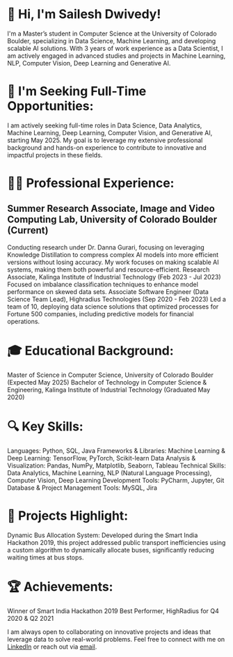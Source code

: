 # 👋 Hi, I'm Sailesh Dwivedy!
I'm a Master’s student in Computer Science at the University of Colorado Boulder, specializing in Data Science, Machine Learning, and developing scalable AI solutions. With 3 years of work experience as a Data Scientist, I am actively engaged in advanced studies and projects in Machine Learning, NLP, Computer Vision, Deep Learning and Generative AI.
# 🌟 I'm Seeking Full-Time Opportunities:

I am actively seeking full-time roles in Data Science, Data Analytics, Machine Learning, Deep Learning, Computer Vision, and Generative AI, starting May 2025. My goal is to leverage my extensive professional background and hands-on experience to contribute to innovative and impactful projects in these fields.
# 👨‍💻 Professional Experience:

## Summer Research Associate, Image and Video Computing Lab, University of Colorado Boulder (Current)
Conducting research under Dr. Danna Gurari, focusing on leveraging Knowledge Distillation to compress complex AI models into more efficient versions without losing accuracy. My work focuses on making scalable AI systems, making them both powerful and resource-efficient.
Research Associate, Kalinga Institute of Industrial Technology (Feb 2023 - Jul 2023)
Focused on imbalance classification techniques to enhance model performance on skewed data sets.
Associate Software Engineer (Data Science Team Lead), Highradius Technologies (Sep 2020 - Feb 2023)
Led a team of 10, deploying data science solutions that optimized processes for Fortune 500 companies, including predictive models for financial operations.
# 🎓 Educational Background:

Master of Science in Computer Science, University of Colorado Boulder (Expected May 2025)
Bachelor of Technology in Computer Science & Engineering, Kalinga Institute of Industrial Technology (Graduated May 2020)
# 🔍 Key Skills:

Languages: Python, SQL, Java
Frameworks & Libraries:
Machine Learning & Deep Learning: TensorFlow, PyTorch, Scikit-learn
Data Analysis & Visualization: Pandas, NumPy, Matplotlib, Seaborn, Tableau
Technical Skills: Data Analytics, Machine Learning, NLP (Natural Language Processing), Computer Vision, Deep Learning
Development Tools: PyCharm, Jupyter, Git
Database & Project Management Tools: MySQL, Jira
# 🚀 Projects Highlight:

Dynamic Bus Allocation System: Developed during the Smart India Hackathon 2019, this project addressed public transport inefficiencies using a custom algorithm to dynamically allocate buses, significantly reducing waiting times at bus stops.
# 🏆 Achievements:

Winner of Smart India Hackathon 2019
Best Performer, HighRadius for Q4 2020 & Q2 2021

I am always open to collaborating on innovative projects and ideas that leverage data to solve real-world problems. Feel free to connect with me on [LinkedIn]([url](https://www.linkedin.com/in/saileshdwivedy/)) or reach out via [email](sailesh.dwivedy@colorado.edu).

